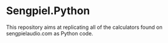 # Sengpiel.Python
This repository aims at replicating all of the calculators found on sengpielaudio.com as Python code.

